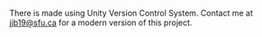 There is made using Unity Version Control System. Contact me at jjb19@sfu.ca for a modern version of this project.
